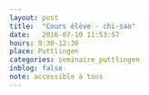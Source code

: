 ```yaml
---
layout: post
title:  "Cours élève - chi-sao"
date:   2016-07-10 11:53:57
hours: 9:30-12:30
place: Puttlingen
categories: seminaire_puttlingen
inblog: false
note: accessible à tous
---
```

